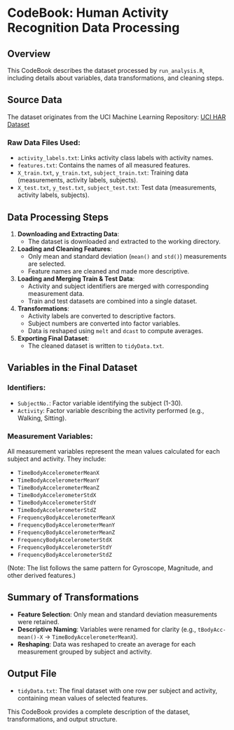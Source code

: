 # CodeBook: Human Activity Recognition Data Processing

## Overview
This CodeBook describes the dataset processed by `run_analysis.R`, including details about variables, data transformations, and cleaning steps.

## Source Data
The dataset originates from the UCI Machine Learning Repository:
[UCI HAR Dataset](https://archive.ics.uci.edu/ml/datasets/Human+Activity+Recognition+Using+Smartphones)

### Raw Data Files Used:
- `activity_labels.txt`: Links activity class labels with activity names.
- `features.txt`: Contains the names of all measured features.
- `X_train.txt`, `y_train.txt`, `subject_train.txt`: Training data (measurements, activity labels, subjects).
- `X_test.txt`, `y_test.txt`, `subject_test.txt`: Test data (measurements, activity labels, subjects).

## Data Processing Steps
1. **Downloading and Extracting Data**:
   - The dataset is downloaded and extracted to the working directory.
2. **Loading and Cleaning Features**:
   - Only mean and standard deviation (`mean()` and `std()`) measurements are selected.
   - Feature names are cleaned and made more descriptive.
3. **Loading and Merging Train & Test Data**:
   - Activity and subject identifiers are merged with corresponding measurement data.
   - Train and test datasets are combined into a single dataset.
4. **Transformations**:
   - Activity labels are converted to descriptive factors.
   - Subject numbers are converted into factor variables.
   - Data is reshaped using `melt` and `dcast` to compute averages.
5. **Exporting Final Dataset**:
   - The cleaned dataset is written to `tidyData.txt`.

## Variables in the Final Dataset

### Identifiers:
- `SubjectNo.`: Factor variable identifying the subject (1-30).
- `Activity`: Factor variable describing the activity performed (e.g., Walking, Sitting).

### Measurement Variables:
All measurement variables represent the mean values calculated for each subject and activity. They include:

- `TimeBodyAccelerometerMeanX`
- `TimeBodyAccelerometerMeanY`
- `TimeBodyAccelerometerMeanZ`
- `TimeBodyAccelerometerStdX`
- `TimeBodyAccelerometerStdY`
- `TimeBodyAccelerometerStdZ`
- `FrequencyBodyAccelerometerMeanX`
- `FrequencyBodyAccelerometerMeanY`
- `FrequencyBodyAccelerometerMeanZ`
- `FrequencyBodyAccelerometerStdX`
- `FrequencyBodyAccelerometerStdY`
- `FrequencyBodyAccelerometerStdZ`

(Note: The list follows the same pattern for Gyroscope, Magnitude, and other derived features.)

## Summary of Transformations
- **Feature Selection**: Only mean and standard deviation measurements were retained.
- **Descriptive Naming**: Variables were renamed for clarity (e.g., `tBodyAcc-mean()-X` → `TimeBodyAccelerometerMeanX`).
- **Reshaping**: Data was reshaped to create an average for each measurement grouped by subject and activity.

## Output File
- `tidyData.txt`: The final dataset with one row per subject and activity, containing mean values of selected features.

This CodeBook provides a complete description of the dataset, transformations, and output structure.

